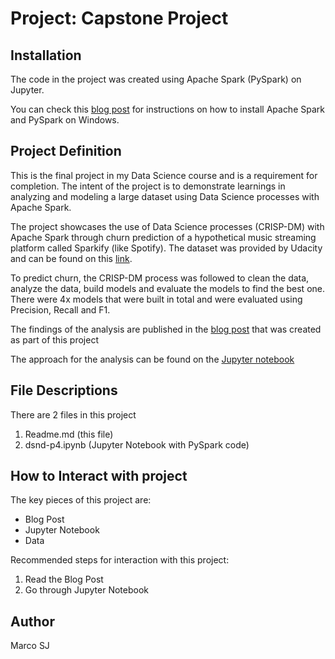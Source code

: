 # Project: Capstone Project

## Installation
The code in the project was created using Apache Spark (PySpark) on Jupyter.

You can check this [blog post](https://medium.com/@naomi.fridman/install-pyspark-to-run-on-jupyter-notebook-on-windows-4ec2009de21f) for instructions on how to install Apache Spark and PySpark on Windows.

## Project Definition
This is the final project in my Data Science course and is a requirement for completion. The intent of the project is to demonstrate learnings in analyzing and modeling a large dataset using Data Science processes with Apache Spark. 

The project showcases the use of Data Science processes (CRISP-DM) with Apache Spark through churn prediction of a hypothetical music streaming platform called Sparkify (like Spotify). The dataset was provided by Udacity and can be found on this [link](https://video.udacity-data.com/topher/2018/December/5c1d6681_medium-sparkify-event-data/medium-sparkify-event-data.json).

To predict churn, the CRISP-DM process was followed to clean the data, analyze the data, build models and evaluate the models to find the best one. There were 4x models that were built in total and were evaluated using Precision, Recall and F1.

The findings of the analysis are published in the [blog post](https://medium.com/@student.msj.5/how-to-predict-churn-and-retain-customers-962c7766c48f) that was created as part of this project

The approach for the analysis can be found on the [Jupyter notebook](https://github.com/marq-oh/dsnd-p4/blob/master/dsnd-p4.ipynb)


## File Descriptions
There are 2 files in this project
1. Readme.md (this file)
2. dsnd-p4.ipynb (Jupyter Notebook with PySpark code)

## How to Interact with project
The key pieces of this project are:
* Blog Post
* Jupyter Notebook
* Data

Recommended steps for interaction with this project:
1. Read the Blog Post
2. Go through Jupyter Notebook

## Author

Marco SJ
